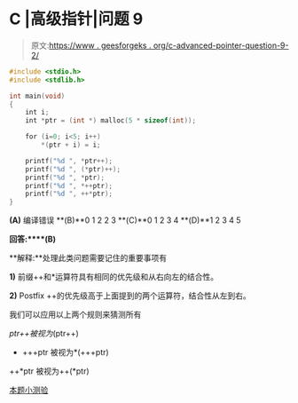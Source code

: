 # C |高级指针|问题 9

> 原文:[https://www . geesforgeks . org/c-advanced-pointer-question-9-2/](https://www.geeksforgeeks.org/c-advanced-pointer-question-9-2/)

```cpp
#include <stdio.h>
#include <stdlib.h>

int main(void)
{
    int i;
    int *ptr = (int *) malloc(5 * sizeof(int));

    for (i=0; i<5; i++)
        *(ptr + i) = i;

    printf("%d ", *ptr++);
    printf("%d ", (*ptr)++);
    printf("%d ", *ptr);
    printf("%d ", *++ptr);
    printf("%d ", ++*ptr);
}
```

**(A)** 编译错误
**(B)**0 1 2 2 3
**(C)**0 1 2 3 4
**(D)**1 2 3 4 5

**回答:****(B)**

**解释:**处理此类问题需要记住的重要事项有

**1)** 前缀++和*运算符具有相同的优先级和从右向左的结合性。

**2)** Postfix ++的优先级高于上面提到的两个运算符，结合性从左到右。

我们可以应用以上两个规则来猜测所有

*ptr++被视为*(ptr++)

* +++ptr 被视为*(+++ptr)

++*ptr 被视为++(*ptr)

[本题小测验](https://www.geeksforgeeks.org/c-language-2-gq/advanced-pointer-c-gq/)